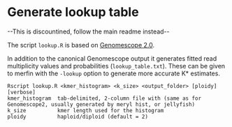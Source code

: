 # Generate lookup table

--This is discountined, follow the main readme instead--

The script `lookup.R` is based on [Genomescope 2.0](http://qb.cshl.edu/genomescope/genomescope2.0/).

In addition to the canonical Genomescope output it generates fitted read multiplicity values and probabilities (`lookup_table.txt`).
These can be given to merfin with the `-lookup` option to generate more accurate K* estimates.

```
Rscript lookup.R <kmer_histogram> <k_size> <output_folder> [ploidy] [verbose]
kmer_histogram  tab-delimited, 2-column file with (same as for Genomescope2, usually generated by meryl hist, or jellyfish)
k_size          kmer length used for the histogram
ploidy          haploid/diploid (default = 2)
```